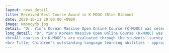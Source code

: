 ```yaml
---
layout: news_detail
title: Received Best Course Award in K-MOOC (Blue Ribbon)
date: 2020-10-11 20:00:00 +0900
image: Kmoocyds.jpg
detail: "Dr. Yim's Korean Massive Open Online Course (K-MOOC) was selected as an excellent course in 2020 and was awarded the 'Blue Ribbon'"
long_detail: "Dr. Yim's Korean Massive Open Online Course (K-MOOC) was selected as an excellent course in 2020 and was awarded the 'Blue Ribbon'
<br>All courses in K-MOOC's are evaluated through the students' survey every year. In this evaluation, 10 courses are selected and the 'Blue Ribbon' is awarded by combining △the number of students, △learning pass rate, △expert evaluation, and △student satisfaction.
<br> Title; Children's outstanding language learning abilities - approach from bilinguals"
---
```


